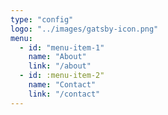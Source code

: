 ```yaml
---
type: "config"
logo: "../images/gatsby-icon.png"
menu:
  - id: "menu-item-1"
    name: "About"
    link: "/about"
  - id: :menu-item-2"
    name: "Contact"
    link: "/contact"
---
```

